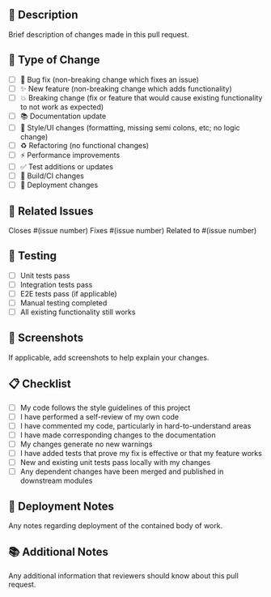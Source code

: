 ## 📝 Description

Brief description of changes made in this pull request.

## 🎯 Type of Change

- [ ] 🐛 Bug fix (non-breaking change which fixes an issue)
- [ ] ✨ New feature (non-breaking change which adds functionality)
- [ ] 💥 Breaking change (fix or feature that would cause existing functionality to not work as expected)
- [ ] 📚 Documentation update
- [ ] 🎨 Style/UI changes (formatting, missing semi colons, etc; no logic change)
- [ ] ♻️ Refactoring (no functional changes)
- [ ] ⚡ Performance improvements
- [ ] ✅ Test additions or updates
- [ ] 🔧 Build/CI changes
- [ ] 🚀 Deployment changes

## 🔗 Related Issues

Closes #(issue number)
Fixes #(issue number)
Related to #(issue number)

## 🧪 Testing

- [ ] Unit tests pass
- [ ] Integration tests pass
- [ ] E2E tests pass (if applicable)
- [ ] Manual testing completed
- [ ] All existing functionality still works

## 📸 Screenshots

If applicable, add screenshots to help explain your changes.

## 📋 Checklist

- [ ] My code follows the style guidelines of this project
- [ ] I have performed a self-review of my own code
- [ ] I have commented my code, particularly in hard-to-understand areas
- [ ] I have made corresponding changes to the documentation
- [ ] My changes generate no new warnings
- [ ] I have added tests that prove my fix is effective or that my feature works
- [ ] New and existing unit tests pass locally with my changes
- [ ] Any dependent changes have been merged and published in downstream modules

## 🚀 Deployment Notes

Any notes regarding deployment of the contained body of work.

## 📚 Additional Notes

Any additional information that reviewers should know about this pull request.
